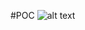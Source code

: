 #POC
![alt text](https://m.foolcdn.com/media/the-blueprint/images/Proof_of_Concept_Your_Complete_Guide_to_Its_Wh.width-800_A0A0gnh.png)
